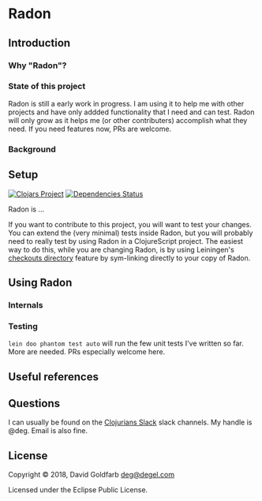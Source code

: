 # Radon

## Introduction


### Why "Radon"?


### State of this project

Radon is still a early work in progress. I am using it to help me with other projects
and have only addded functionality that I need and can test.  Radon will only grow as
it helps me (or other contributers) accomplish what they need. If you need features now,
PRs are welcome.

### Background

## Setup

[![Clojars Project](https://img.shields.io/clojars/v/com.degel/radon.svg)](https://clojars.org/com.degel/radon)
[![Dependencies Status](https://versions.deps.co/deg/radon/status.svg)](https://versions.deps.co/deg/radon)

Radon is ...

If you want to contribute to this project, you will want to test your changes. You can
extend the (very minimal) tests inside Radon, but you will probably need to really test
by using Radon in a ClojureScript project. The easiest way to do this, while you are
changing Radon, is by using Leiningen's
[checkouts directory](https://github.com/technomancy/leiningen/blob/master/doc/TUTORIAL.md#checkout-dependencies)
feature by sym-linking directly to your copy of Radon.

## Using Radon

### Internals

### Testing

`lein doo phantom test auto` will run the few unit tests I've written so far. More are
needed. PRs especially welcome here.

## Useful references



## Questions

I can usually be found on the [Clojurians Slack](https://clojurians.net) slack
channels. My handle is @deg. Email is also fine.

## License

Copyright © 2018, David Goldfarb <deg@degel.com>

Licensed under the Eclipse Public License.
